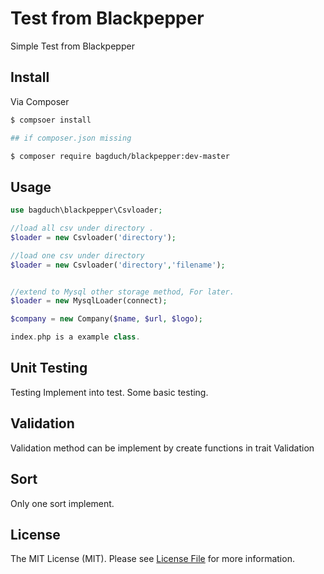 # Test from Blackpepper



Simple Test from Blackpepper

## Install

Via Composer

``` bash
$ compsoer install 

## if composer.json missing

$ composer require bagduch/blackpepper:dev-master
```

## Usage

``` php
use bagduch\blackpepper\Csvloader;

//load all csv under directory .
$loader = new Csvloader('directory');

//load one csv under directory
$loader = new Csvloader('directory','filename');


//extend to Mysql other storage method, For later.
$loader = new MysqlLoader(connect);

$company = new Company($name, $url, $logo);

index.php is a example class.

```

## Unit Testing

Testing Implement into test. Some basic testing.

## Validation

Validation method can be implement by create functions in trait Validation

## Sort

Only one sort implement. 

## License

The MIT License (MIT). Please see [License File](LICENSE.md) for more information.


[link-packagist]:https://packagist.org/packages/bagduch/blackpepper
